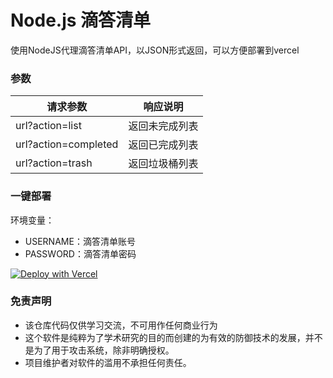 # Node.js 滴答清单

使用NodeJS代理滴答清单API，以JSON形式返回，可以方便部署到vercel

### 参数

|  请求参数   | 响应说明  |
|  ----  | ----  |
| url?action=list  | 返回未完成列表 |
| url?action=completed  | 返回已完成列表 |
| url?action=trash  | 返回垃圾桶列表 |

### 一键部署

环境变量：
 - USERNAME：滴答清单账号
 - PASSWORD：滴答清单密码

[![Deploy with Vercel](https://vercel.com/button)](https://vercel.com/new/git/external?repository-url=https://github.com/jichangee/node-dida365&env=USERNAME&env=PASSWORD&project-name=node-dida365&repository-name=node-dida365)

### 免责声明

 - 该仓库代码仅供学习交流，不可用作任何商业行为
 - 这个软件是纯粹为了学术研究的目的而创建的为有效的防御技术的发展，并不是为了用于攻击系统，除非明确授权。
 - 项目维护者对软件的滥用不承担任何责任。
